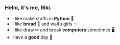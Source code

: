 ### Hello, it's me, Riki.

- I like make stuffs in **Python** 🐍
- I like **bread** 🍞 and waifu girls ✨
- I like draw ️✏ and break **computers** sometimes ️🖥️
- Have a **good** day 👏
